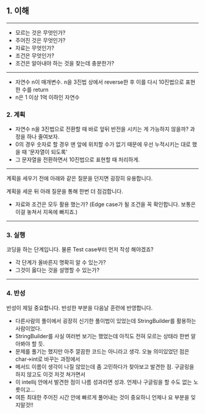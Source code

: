 ## 1. 이해

---
- 모르는 것은 무엇인가?
- 주어진 것은 무엇인가?
- 자료는 무엇인가?
- 조건은 무엇인가?
- 조건은 알아내야 하는 것을 찾는데 충분한가?
---
- 자연수 n이 매개변수. n을 3진법 상에서 reverse한 후 이를 다시 10진법으로 표현한 수를 return
- n은 1 이상 1억 이하인 자연수

### 2. 계획
- 자연수 n을 3진법으로 전환할 때 바로 앞뒤 반전을 시키는 게 가능하지 않을까? 과정을 하나 줄여보자.
- 0의 경우 숫자로 할 경우 맨 앞에 위치할 수가 없기 때문에 우선 누적시키는 대로 했을 때 '문자열이 되도록'
- 그 문자열을 전환하면서 10진법으로 표현할 때 처리하게.

---
계획을 세우기 전에 아래와 같은 질문을 던지면 굉장히 유용합니다.

계획을 세운 뒤 아래 질문을 통해 한번 더 점검합니다.

- 자료와 조건은 모두 활용 했는가? (Edge case가 될 조건을 꼭 확인합니다. 보통은 이걸 놓쳐서 지옥에 빠지죠.)
---

### 3. 실행

코딩을 하는 단계입니다. 물론 Test case부터 먼저 작성 해야겠죠?

- 각 단계가 올바른지 명확히 알 수 있는가?
- 그것이 옳다는 것을 설명할 수 있는가?

---

### 4. 반성

반성이 제일 중요합니다. 반성한 부분을 다음날 훈련에 반영합니다.
- 다른사람의 풀이에서 굉장히 신기한 풀이법이 있었는데 StringBuilder를 활용하는 사람이었다.
- StringBuilder를 사실 여러번 보기는 했었는데 아직도 전혀 모르는 상태라 한번 알아봐야 할 듯.
- 문제를 풀기는 했지만 아주 깔끔한 코드는 아니라고 생각. 오늘 의미있었던 점은 char->int로 바꾸는 과정에서
- 메서드 이름이 생각이 나질 않았는데 좀 고민하다가 찾아보고 발견한 점. 구글링을 하지 않고도 이것 저것 쳐가면서
- 이 intellij 안에서 발견한 점이 나름 성과라면 성과. 언제나 구글링을 할 수도 없는 노릇이고...
- 여튼 최대한 주어진 시간 안에 빠르게 풀어내는 것이 중요하니 언제나 요 부분을 잊지말것!!
